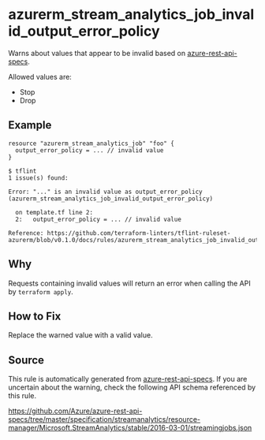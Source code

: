<!--- This file generated by `tools/apispec-rule-gen/main.go`. DO NOT EDIT --->

# azurerm_stream_analytics_job_invalid_output_error_policy

Warns about values that appear to be invalid based on [azure-rest-api-specs](https://github.com/Azure/azure-rest-api-specs).

Allowed values are:
- Stop
- Drop

## Example

```hcl
resource "azurerm_stream_analytics_job" "foo" {
  output_error_policy = ... // invalid value
}
```

```
$ tflint
1 issue(s) found:

Error: "..." is an invalid value as output_error_policy (azurerm_stream_analytics_job_invalid_output_error_policy)

  on template.tf line 2:
  2:   output_error_policy = ... // invalid value

Reference: https://github.com/terraform-linters/tflint-ruleset-azurerm/blob/v0.1.0/docs/rules/azurerm_stream_analytics_job_invalid_output_error_policy.md

```

## Why

Requests containing invalid values will return an error when calling the API by `terraform apply`.

## How to Fix

Replace the warned value with a valid value.

## Source

This rule is automatically generated from [azure-rest-api-specs](https://github.com/Azure/azure-rest-api-specs). If you are uncertain about the warning, check the following API schema referenced by this rule.

https://github.com/Azure/azure-rest-api-specs/tree/master/specification/streamanalytics/resource-manager/Microsoft.StreamAnalytics/stable/2016-03-01/streamingjobs.json
